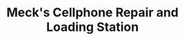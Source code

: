 ---
title: "Meck's Cellphone Repair and Loading Station"
url: /quezon-city/mecks-cellphone-repair-and-loading-station/
shop: mobile phone
---